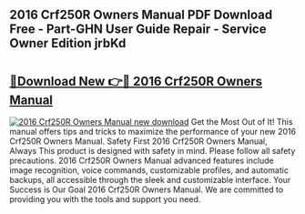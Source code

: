 ## 2016 Crf250R Owners Manual PDF Download Free - Part-GHN User Guide Repair - Service Owner Edition jrbKd

# <h2><a href="http://bc84245.oget.top/?id=2016+Crf250R+Owners+Manual">🔗Download New 👉🔴 2016 Crf250R Owners Manual</a></h2>

[![2016 Crf250R Owners Manual new download](https://i.imgur.com/5g1atiW.png)](http://bc84245.oget.top/?id=2016+Crf250R+Owners+Manual)
Get the Most Out of It! This manual offers tips and tricks to maximize the performance of your new 2016 Crf250R Owners Manual. Safety First 2016 Crf250R Owners Manual, Always This product is designed with safety in mind. Please follow all safety precautions. 2016 Crf250R Owners Manual advanced features include image recognition, voice commands, customizable profiles, and automatic backups, all accessible through the sleek and customizable interface. Your Success is Our Goal 2016 Crf250R Owners Manual. We are committed to providing you with the tools and support you need.
